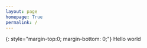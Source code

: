 ```yaml
---
layout: page
homepage: True
permalink: /
---
```


{: style="margin-top:0; margin-bottom: 0;"}
Hello world
